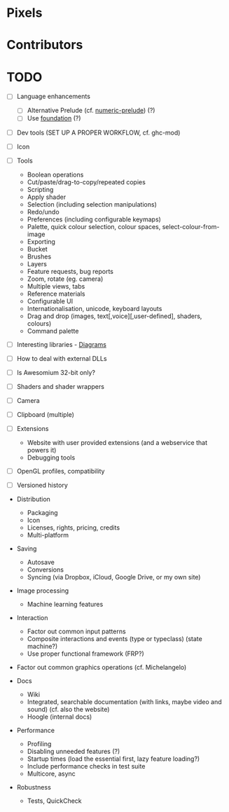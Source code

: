 Pixels
======


Contributors
============


TODO
====

  - [ ] Language enhancements
    - [ ] Alternative Prelude (cf. [numeric-prelude](https://hackage.haskell.org/package/numeric-prelude)) (?)
    - [ ] Use [foundation](https://hackage.haskell.org/package/foundation) (?)
  - [ ] Dev tools (SET UP A PROPER WORKFLOW, cf. ghc-mod)
  - [ ] Icon
  - [ ] Tools
    - Boolean operations
    - Cut/paste/drag-to-copy/repeated copies
    - Scripting
    - Apply shader
    - Selection (including selection manipulations)
    - Redo/undo
    - Preferences (including configurable keymaps)
    - Palette, quick colour selection, colour spaces, select-colour-from-image
    - Exporting
    - Bucket
    - Brushes
    - Layers
    - Feature requests, bug reports
    - Zoom, rotate (eg. camera)
    - Multiple views, tabs
    - Reference materials
    - Configurable UI
    - Internationalisation, unicode, keyboard layouts
    - Drag and drop (images, text[,voice][,user-defined], shaders, colours)
    - Command palette
    
  - [ ] Interesting libraries
        - [Diagrams](http://projects.haskell.org/diagrams/)

  - [ ] How to deal with external DLLs
  - [ ] Is Awesomium 32-bit only?
  - [ ] Shaders and shader wrappers
  - [ ] Camera
  - [ ] Clipboard (multiple)

  - [ ] Extensions
    - Website with user provided extensions (and a webservice that powers it)
    - Debugging tools

  - [ ] OpenGL profiles, compatibility
  - [ ] Versioned history
  
  - Distribution
    - Packaging
    - Icon
    - Licenses, rights, pricing, credits
    - Multi-platform

  - Saving
    - Autosave
    - Conversions
    - Syncing (via Dropbox, iCloud, Google Drive, or my own site)

  - Image processing
    - Machine learning features

  - Interaction
    - Factor out common input patterns
    - Composite interactions and events (type or typeclass) (state machine?)
    - Use proper functional framework (FRP?)

  - Factor out common graphics operations (cf. Michelangelo)
  
  - Docs
    - Wiki
    - Integrated, searchable documentation (with links, maybe video and sound) (cf. also the website)
    - Hoogle (internal docs)

  - Performance
    - Profiling
    - Disabling unneeded features (?)
    - Startup times (load the essential first, lazy feature loading?)
    - Include performance checks in test suite
    - Multicore, async

  - Robustness
    - Tests, QuickCheck
